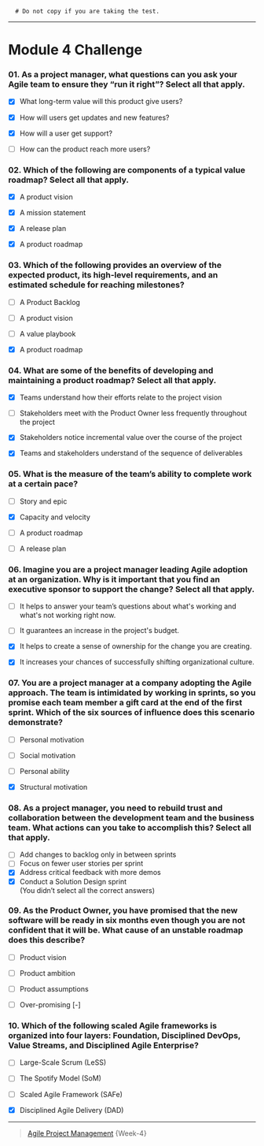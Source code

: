 ```
  # Do not copy if you are taking the test.
```
--- 

# Module 4 Challenge  


### 01. As a project manager, what questions can you ask your Agile team to ensure they “run it right”? Select all that apply.       
- [x] What long-term value will this product give users?        
- [x] How will users get updates and new features?       
- [x] How will a user get support?       
- [ ] How can the product reach more users?    


### 02. Which of the following are components of a typical value roadmap? Select all that apply.       
- [x] A product vision        
- [x] A mission statement       
- [x] A release plan       
- [x] A product roadmap


### 03. Which of the following provides an overview of the expected product, its high-level requirements, and an estimated schedule for reaching milestones?        
- [ ] A Product Backlog       
- [ ] A product vision       
- [ ] A value playbook       
- [x] A product roadmap   


### 04. What are some of the benefits of developing and maintaining a product roadmap? Select all that apply.        
- [x] Teams understand how their efforts relate to the project vision       
- [ ] Stakeholders meet with the Product Owner less frequently throughout the project       
- [x] Stakeholders notice incremental value over the course of the project       
- [x] Teams and stakeholders understand of the sequence of deliverables      


### 05. What is the measure of the team’s ability to complete work at a certain pace?       
- [ ] Story and epic      
- [x] Capacity and velocity      
- [ ] A product roadmap       
- [ ] A release plan     


### 06. Imagine you are a project manager leading Agile adoption at an organization. Why is it important that you find an executive sponsor to support the change? Select all that apply.       
- [ ] It helps to answer your team’s questions about what's working and what's not working right now.       
- [ ] It guarantees an increase in the project's budget.      
- [x] It helps to create a sense of ownership for the change you are creating.       
- [x] It increases your chances of successfully shifting organizational culture.   


### 07. You are a project manager at a company adopting the Agile approach. The team is intimidated by working in sprints, so you promise each team member a gift card at the end of the first sprint. Which of the six sources of influence does this scenario demonstrate?       
- [ ] Personal motivation        
- [ ] Social motivation        
- [ ] Personal ability        
- [x] Structural motivation   


### 08. As a project manager, you need to rebuild trust and collaboration between the development team and the business team. What actions can you take to accomplish this? Select all that apply.       
- [ ] Add changes to backlog only in between sprints        
- [ ] Focus on fewer user stories per sprint        
- [x] Address critical feedback with more demos        
- [x] Conduct a Solution Design sprint   
(You didn’t select all the correct answers)

### 09. As the Product Owner, you have promised that the new software will be ready in six months even though you are not confident that it will be. What cause of an unstable roadmap does this describe?        
- [ ] Product vision         
- [ ] Product ambition         
- [ ] Product assumptions         
- [ ] Over-promising   [-] 


### 10. Which of the following scaled Agile frameworks is organized into four layers: Foundation, Disciplined DevOps, Value Streams, and Disciplined Agile Enterprise?         
- [ ] Large-Scale Scrum (LeSS)         
- [ ] The Spotify Model (SoM)         
- [ ] Scaled Agile Framework (SAFe)         
- [x] Disciplined Agile Delivery (DAD)   


--- 
> [Agile Project Management](https://www.coursera.org/learn/agile-project-management/) {Week-4}
